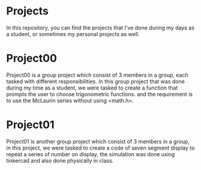 # Projects
In this repository, you can find the projects that I've done during my days as a student, or sometimes my personal projects as well.

# Project00
Project00 is a group project which consist of 3 members in a group, each tasked with different responsibilities. In this group project that was done during my time as a student, we were tasked to create a function that prompts the user to choose trigonometric functions. and the requirement is to use the McLaurin series without using <math.h>.

# Project01
Project01 is another group project which consist of 3 members in a group, in this project, we were tasked to create a code of seven segment display to repeat a series of number on display, the simulation was done using tinkercad and also done physically in class.
